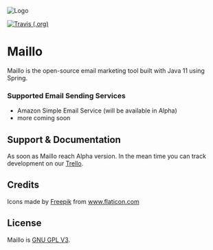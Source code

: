 ![Logo](https://projects.milygosc.pl/maillo/bucket/images/logo.png?v2)

[![Travis (.org)](https://img.shields.io/travis/MilyGosc/Maillo)](https://travis-ci.org/MilyGosc/Maillo)

# Maillo
Maillo is the open-source email marketing tool built with Java 11 using Spring.

### Supported Email Sending Services
* Amazon Simple Email Service (will be available in Alpha)
* more coming soon

## Support & Documentation
As soon as Maillo reach Alpha version. In the mean time you can track development on our [Trello](https://trello.com/b/wSlw10Cy/maillo).

## Credits
<div>Icons made by <a href="https://www.flaticon.com/authors/freepik" title="Freepik">Freepik</a> from <a href="https://www.flaticon.com/" title="Flaticon">www.flaticon.com</a></div>

## License
Maillo is [GNU GPL V3](https://github.com/MilyGosc/Maillo/blob/master/LICENSE).